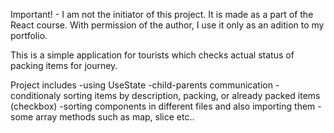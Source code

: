 Important! - I am not the initiator of this project. It is made as a part of the React course. With permission of the author, I use it only as an adition to my portfolio.

This is a simple application for tourists which checks actual status of packing items for journey.

Project includes
-using UseState
-child-parents communication
-conditionaly sorting items by description, packing, or already packed items (checkbox)
-sorting components in different files and also importing them
-some array methods such as map, slice etc..
